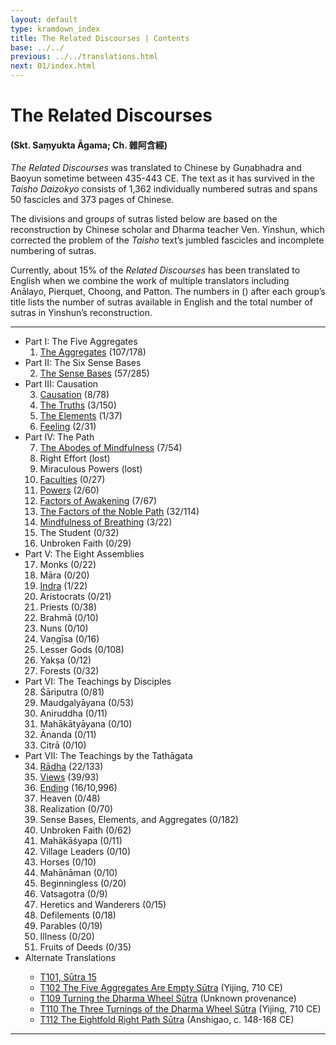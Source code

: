 ```yaml
---
layout: default
type: kramdown_index
title: The Related Discourses | Contents
base: ../../
previous: ../../translations.html
next: 01/index.html
---
```


# The Related Discourses
#### (Skt. Saṃyukta Āgama; Ch. <span class="ch">雜阿含經</span>)

*The Related Discourses* was translated to Chinese by Guṇabhadra and Baoyun sometime between 435-443 CE. The text as it has survived in the *Taisho Daizokyo* consists of 1,362 individually numbered sutras and spans 50 fascicles and 373 pages of Chinese.

The divisions and groups of sutras listed below are based on the reconstruction by Chinese scholar and Dharma teacher Ven. Yinshun, which corrected the problem of the *Taisho* text’s jumbled fascicles and incomplete numbering of sutras.

Currently, about 15% of the *Related Discourses* has been translated to English when we combine the work of multiple translators including Anālayo, Pierquet, Choong, and Patton. The numbers in () after each group’s title lists the number of sutras available in English and the total number of sutras in Yinshun’s reconstruction.

---

  <ul class="varga">
    <li>Part I: The Five Aggregates
      <ol>
        <li><a href="01/index.html">The Aggregates</a> <span class="refs">(107/178)</span></li>
      </ol>
    </li>
    <li>Part II: The Six Sense Bases
      <ol start="2">
        <li><a href="02/index.html">The Sense Bases</a> <span class="refs">(57/285)</span></li>
      </ol>
    </li>
    <li>Part III: Causation
      <ol start="3">
        <li><a href="03/index.html">Causation</a> <span class="refs">(8/78)</span></li>
        <li><a href="04/index.html">The Truths</a> <span class="refs">(3/150)</span></li>
        <li><a href="05/index.html">The Elements</a> <span class="refs">(1/37)</span></li>
        <li><a href="06/index.html">Feeling</a> <span class="refs">(2/31)</span></li>
      </ol>
    </li>
    <li>Part IV: The Path
      <ol start="7">
        <li><a href="07/index.html">The Abodes of Mindfulness</a> <span class="refs">(7/54)</span></li>
        <li>Right Effort <span class="refs">(lost)</span></li>
	      <li>Miraculous Powers <span class="refs">(lost)</span></li>
	      <li><a href="10/index.html">Faculties</a> <span class="refs">(0/27)</span></li>
	      <li><a href="11/index.html">Powers</a> <span class="refs">(2/60)</span></li>
	      <li><a href="12/index.html">Factors of Awakening</a> <span class="refs">(7/67)</span></li>
        <li><a href="13/index.html">The Factors of the Noble Path</a> <span class="refs">(32/114)</span></li>
        <li><a href="14/index.html">Mindfulness of Breathing</a> <span class="refs">(3/22)</span></li>
        <li>The Student <span class="refs">(0/32)</span></li>
        <li>Unbroken Faith <span class="refs">(0/29)</span></li>
      </ol>
    </li>
    <li>Part V: The Eight Assemblies
      <ol start="17">
        <li>Monks <span class="refs">(0/22)</span></li>
    	  <li>Māra <span class="refs">(0/20)</span></li>
    	  <li><a href="19/index.html">Indra</a> <span class="refs">(1/22)</span></li>
    	  <li>Aristocrats <span class="refs">(0/21)</span></li>
    	  <li>Priests <span class="refs">(0/38)</span></li>
    	  <li>Brahmā <span class="refs">(0/10)</span></li>
    	  <li>Nuns <span class="refs">(0/10)</span></li>
    	  <li>Vaṇgīsa <span class="refs">(0/16)</span></li>
    	  <li>Lesser Gods <span class="refs">(0/108)</span></li>
    	  <li>Yakṣa <span class="refs">(0/12)</span></li>
    	  <li>Forests <span class="refs">(0/32)</span></li>
      </ol>
    </li>
    <li>Part VI: The Teachings by Disciples
      <ol start="28">
        <li>Śāriputra <span class="refs">(0/81)</span></li>
    	  <li>Maudgalyāyana <span class="refs">(0/53)</span></li>
    	  <li>Aniruddha <span class="refs">(0/11)</span></li>
    	  <li>Mahākātyāyana <span class="refs">(0/10)</span></li>
        <li>Ānanda <span class="refs">(0/11)</span></li>
        <li>Citrā <span class="refs">(0/10)</span></li>
      </ol>
    </li>
    <li>Part VII: The Teachings by the Tathāgata
      <ol start="34">
        <li><a href="34/index.html">Rādha</a> <span class="refs">(22/133)</span></li>
    	  <li><a href="35/index.html">Views</a> <span class="refs">(39/93)</span></li>
        <li><a href="36/index.html">Ending</a> <span class="refs">(16/10,996)</span></li>
    	  <li>Heaven <span class="refs">(0/48)</span></li>
    	  <li>Realization <span class="refs">(0/70)</span></li>
    	  <li>Sense Bases, Elements, and Aggregates <span class="refs">(0/182)</span></li>
    	  <li>Unbroken Faith <span class="refs">(0/62)</span></li>
    	  <li>Mahākāśyapa <span class="refs">(0/11)</span></li>
    	  <li>Village Leaders <span class="refs">(0/10)</span></li>
    	  <li>Horses <span class="refs">(0/10)</span></li>
    	  <li>Mahānāman <span class="refs">(0/10)</span></li>
    	  <li>Beginningless <span class="refs">(0/20)</span></li>
    	  <li>Vatsagotra <span class="refs">(0/9)</span></li>
    	  <li>Heretics and Wanderers <span class="refs">(0/15)</span></li>
        <li>Defilements <span class="refs">(0/18)</span></li>
    	  <li>Parables <span class="refs">(0/19)</span></li>
    	  <li>Illness <span class="refs">(0/20)</span></li>
    	  <li>Fruits of Deeds <span class="refs">(0/35)</span></li>
      </ol>
    </li>
    <li>Alternate Translations</li>
      <ul>
        <li><a href="../other/T101_15.html">T101, Sūtra 15</a></li>
        <li><a href="../other/T102.html">T102 The Five Aggregates Are Empty Sūtra</a> (Yijing, 710 CE)</li>
        <li><a href="../other/T109.html">T109 Turning the Dharma Wheel Sūtra</a> (Unknown provenance)</li>
        <li><a href="../other/T110.html">T110 The Three Turnings of the Dharma Wheel Sūtra</a> (Yijing, 710 CE)</li>
        <li><a href="../other/T112.html">T112 The Eightfold Right Path Sūtra</a> (Anshigao, c. 148-168 CE)</li>
      </ul>
</ul>

---
